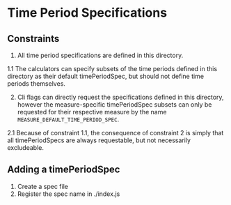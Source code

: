 # Time Period Specifications 

## Constraints

1. All time period specifications are defined in this directory.

1.1 The calculators can specify subsets of the time periods defined
  in this directory as their default timePeriodSpec, but should not
  define time periods themselves.

2. Cli flags can directly request the specifications defined in this directory,
  however the measure-specific timePeriodSpec subsets can only be requested
  for their respective measure by the name `MEASURE_DEFAULT_TIME_PERIOD_SPEC`.
  
2.1 Because of constraint 1.1, the consequence of constraint 2 is simply 
  that all timePeriodSpecs are always requestable, but not necessarily excludeable. 

## Adding a timePeriodSpec

1. Create a spec file
2. Register the spec name in ./index.js
